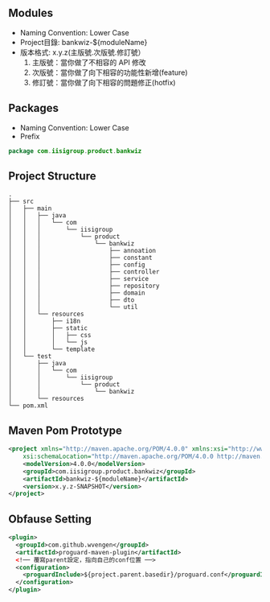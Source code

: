 ## Modules
* Naming Convention: Lower Case 
* Project目錄: bankwiz-${moduleName}  
* 版本格式: x.y.z(主版號.次版號.修訂號）
  1. 主版號：當你做了不相容的 API 修改
  2. 次版號：當你做了向下相容的功能性新增(feature)
  3. 修訂號：當你做了向下相容的問題修正(hotfix)

## Packages
* Naming Convention: Lower Case 
* Prefix
```java
package com.iisigroup.product.bankwiz
```  

## Project Structure
```
.
├── src  
│   ├── main  
│   │   ├── java  
│   │   │   └── com  
│   │   │       └── iisigroup  
│   │   │           └── product  
│   │   │               └── bankwiz  
│   │   │                   ├── annoation  
│   │   │                   ├── constant  
│   │   │                   ├── config  
│   │   │                   ├── controller  
│   │   │                   ├── service  
│   │   │                   ├── repository  
│   │   │                   ├── domain  
│   │   │                   ├── dto  
│   │   │                   └── util  
│   │   └── resources  
│   │       ├── i18n  
│   │       ├── static  
│   │       │   ├── css  
│   │       │   └── js  
│   │       └── template  
│   └── test  
│       ├── java  
│       │   └── com  
│       │       └── iisigroup  
│       │           └── product  
│       │               └── bankwiz  
│       └── resources  
└── pom.xml  
```

## Maven Pom Prototype
```xml
<project xmlns="http://maven.apache.org/POM/4.0.0" xmlns:xsi="http://www.w3.org/2001/XMLSchema-instance"
	xsi:schemaLocation="http://maven.apache.org/POM/4.0.0 http://maven.apache.org/xsd/maven-4.0.0.xsd">
	<modelVersion>4.0.0</modelVersion>
	<groupId>com.iisigroup.product.bankwiz</groupId>
	<artifactId>bankwiz-${moduleName}</artifactId>
	<version>x.y.z-SNAPSHOT</version>
</project>
```

## Obfause Setting
```xml
<plugin>
  <groupId>com.github.wvengen</groupId>
  <artifactId>proguard-maven-plugin</artifactId>
  <!── 覆寫parent設定，指向自己的conf位置 ──>
  <configuration>
    <proguardInclude>${project.parent.basedir}/proguard.conf</proguardInclude>
  </configuration>
</plugin>
```
